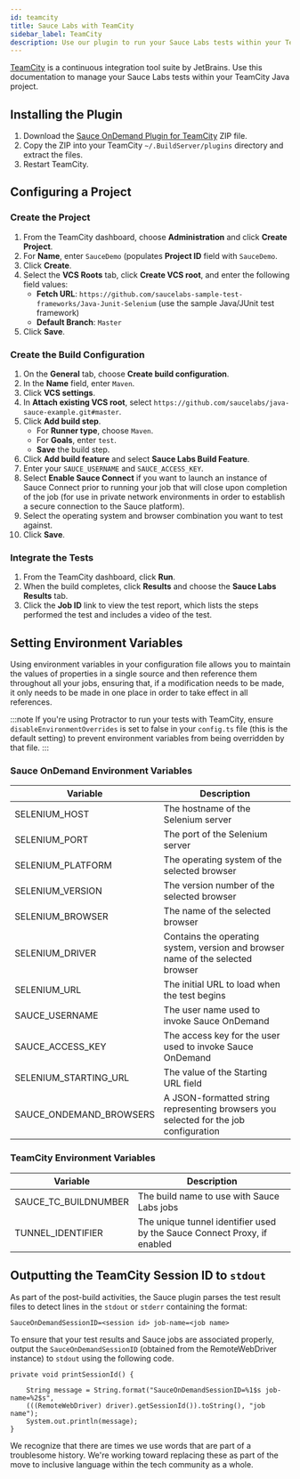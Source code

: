 ```yaml
---
id: teamcity
title: Sauce Labs with TeamCity
sidebar_label: TeamCity
description: Use our plugin to run your Sauce Labs tests within your TeamCity pipeline.
---
```


[TeamCity](https://www.jetbrains.com/teamcity/) is a continuous integration tool suite by JetBrains. Use this documentation to manage your Sauce Labs tests within your TeamCity Java project.

## Installing the Plugin

1. Download the [Sauce OnDemand Plugin for TeamCity](https://saucelabs.com/downloads/teamcity/release/com/saucelabs/teamcity/build/1.57/build-1.57.zip) ZIP file.
1. Copy the ZIP into your TeamCity `~/.BuildServer/plugins` directory and extract the files.
1. Restart TeamCity.

## Configuring a Project

### Create the Project

1. From the TeamCity dashboard, choose **Administration** and click **Create Project**.
1. For **Name**, enter `SauceDemo` (populates **Project ID** field with `SauceDemo`.
1. Click **Create**.
1. Select the **VCS Roots** tab, click **Create VCS root**, and enter the following field values:
   - **Fetch URL**: `https://github.com/saucelabs-sample-test-frameworks/Java-Junit-Selenium` (use the sample Java/JUnit test framework)
   - **Default Branch**: `Master`
1. Click **Save**.

### Create the Build Configuration

1. On the **General** tab, choose **Create build configuration**.
1. In the **Name** field, enter `Maven`.
1. Click **VCS settings**.
1. In **Attach existing VCS root**, select `https://github.com/saucelabs/java-sauce-example.git#master`.
1. Click **Add build step**.
   - For **Runner type**, choose `Maven`.
   - For **Goals**, enter `test`.
   - **Save** the build step.
1. Click **Add build feature** and select **Sauce Labs Build Feature**.
1. Enter your `SAUCE_USERNAME` and `SAUCE_ACCESS_KEY`.
1. Select **Enable Sauce Connect** if you want to launch an instance of Sauce Connect prior to running your job that will close upon completion of the job (for use in private network environments in order to establish a secure connection to the Sauce platform).
1. Select the operating system and browser combination you want to test against.
1. Click **Save**.

### Integrate the Tests

1. From the TeamCity dashboard, click **Run**.
1. When the build completes, click **Results** and choose the **Sauce Labs Results** tab.
1. Click the **Job ID** link to view the test report, which lists the steps performed the test and includes a video of the test.

## Setting Environment Variables

Using environment variables in your configuration file allows you to maintain the values of properties in a single source and then reference them throughout all your jobs, ensuring that, if a modification needs to be made, it only needs to be made in one place in order to take effect in all references.

:::note
If you're using Protractor to run your tests with TeamCity, ensure `disableEnvironmentOverrides` is set to false in your `config.ts` file (this is the default setting) to prevent environment variables from being overridden by that file.
:::

### Sauce OnDemand Environment Variables

| Variable                | Description                                                                          |
| ----------------------- | ------------------------------------------------------------------------------------ |
| SELENIUM_HOST           | The hostname of the Selenium server                                                  |
| SELENIUM_PORT           | The port of the Selenium server                                                      |
| SELENIUM_PLATFORM       | The operating system of the selected browser                                         |
| SELENIUM_VERSION        | The version number of the selected browser                                           |
| SELENIUM_BROWSER        | The name of the selected browser                                                     |
| SELENIUM_DRIVER         | Contains the operating system, version and browser name of the selected browser      |
| SELENIUM_URL            | The initial URL to load when the test begins                                         |
| SAUCE_USERNAME          | The user name used to invoke Sauce OnDemand                                          |
| SAUCE_ACCESS_KEY        | The access key for the user used to invoke Sauce OnDemand                            |
| SELENIUM_STARTING_URL   | The value of the Starting URL field                                                  |
| SAUCE_ONDEMAND_BROWSERS | A JSON-formatted string representing browsers you selected for the job configuration |

### TeamCity Environment Variables

| Variable             | Description                                                              |
| -------------------- | ------------------------------------------------------------------------ |
| SAUCE_TC_BUILDNUMBER | The build name to use with Sauce Labs jobs                               |
| TUNNEL_IDENTIFIER    | The unique tunnel identifier used by the Sauce Connect Proxy, if enabled |

## Outputting the TeamCity Session ID to `stdout`

As part of the post-build activities, the Sauce plugin parses the test result files to detect lines in the `stdout` or `stderr` containing the format:

`SauceOnDemandSessionID=<session id> job-name=<job name>`

To ensure that your test results and Sauce jobs are associated properly, output the `SauceOnDemandSessionID` (obtained from the RemoteWebDriver instance) to `stdout` using the following code.

```
private void printSessionId() {

    String message = String.format("SauceOnDemandSessionID=%1$s job-name=%2$s",
    (((RemoteWebDriver) driver).getSessionId()).toString(), "job name");
    System.out.println(message);
}
```

<p className="deis">We recognize that there are times we use words that are part of a troublesome history. We're working toward replacing these as part of the move to inclusive language within the tech community as a whole.</p>
